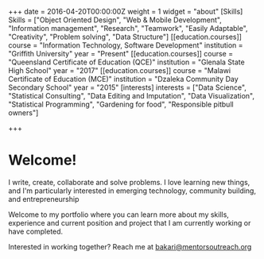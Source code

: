 +++
date = 2016-04-20T00:00:00Z
weight = 1
widget = "about"
[Skills]
Skills = ["Object Oriented Design", "Web & Mobile Development", "Information management", "Research", "Teamwork", "Easily Adaptable", "Creativity", "Problem solving", "Data Structure"]
[[education.courses]]
course = "Information Technology, Software Development"
institution = "Griffith University"
year = "Present"
[[education.courses]]
course = "Queensland Certificate of Education (QCE)"
institution = "Glenala State High School"
year = "2017"
[[education.courses]]
course = "Malawi Certificate of Education (MCE)"
institution = "Dzaleka Community Day Secondary School"
year = "2015"
[interests]
interests = ["Data Science", "Statistical Consulting", "Data Editing and Imputation", "Data Visualization", "Statistical Programming", "Gardening for food", "Responsible pitbull owners"]

+++
# Welcome!

I write, create, collaborate and solve problems. I love learning new things, and I'm particularly interested in emerging technology, community building, and entrepreneurship

Welcome to my portfolio where you can learn more about my skills, experience and current position and project that I am currently working or have completed.

Interested in working together? Reach me at [bakari@mentorsoutreach.org](mailto:mentorsoutreach)
